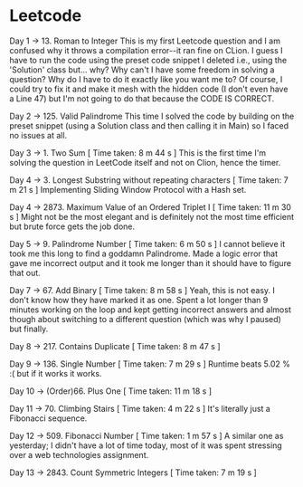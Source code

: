 # Leetcode

Day 1 -> 13. Roman to Integer
This is my first Leetcode question and I am confused why it throws a compilation error--it ran fine on CLion. I guess I have to run the code using the preset code snippet I deleted i.e., using the 'Solution' class but... why? Why can't I have some freedom in solving a question? Why do I have to do it exactly like you want me to? Of course, I could try to fix it and make it mesh with the hidden code (I don't even have a Line 47) but I'm not going to do that because the CODE IS CORRECT.

Day 2 -> 125. Valid Palindrome
This time I solved the code by building on the preset snippet (using a Solution class and then calling it in Main) so I faced no issues at all.

Day 3 -> 1. Two Sum
[ Time taken: 8 m 44 s ] This is the first time I'm solving the question in LeetCode itself and not on Clion, hence the timer.

Day 4 -> 3. Longest Substring without repeating characters
[ Time taken: 7 m 21 s ] Implementing Sliding Window Protocol with a Hash set.

Day 4 -> 2873. Maximum Value of an Ordered Triplet I
[ Time taken: 11 m 30 s ] Might not be the most elegant and is definitely not the most time efficient but brute force gets the job done.

Day 5 -> 9. Palindrome Number
[ Time taken: 6 m 50 s ] I cannot believe it took me this long to find a goddamn Palindrome. Made a logic error that gave me incorrect output and it took me longer than it should have to figure that out.

Day 7 -> 67. Add Binary
[ Time taken: 8 m 58 s ] Yeah, this is not easy. I don't know how they have marked it as one. Spent a lot longer than 9 minutes working on the loop and kept getting incorrect answers and almost though about switching to a different question (which was why I paused) but finally.

Day 8 -> 217. Contains Duplicate
[ Time taken: 8 m 47 s ] 

Day 9 -> 136. Single Number
[ Time taken: 7 m 29 s ] Runtime beats 5.02 % :( but if it works it works.

Day 10 -> (Order)66. Plus One
[ Time taken: 11 m 18 s ]

Day 11 -> 70. Climbing Stairs
[ Time taken: 4 m 22 s ] It's literally just a Fibonacci sequence.

Day 12 -> 509. Fibonacci Number
[ Time taken: 1 m 57 s ] A similar one as yesterday; I didn't have a lot of time today, most of it was spent stressing over a web technologies assignment.

Day 13 -> 2843. Count Symmetric Integers
[ Time taken: 7 m 19 s ]
